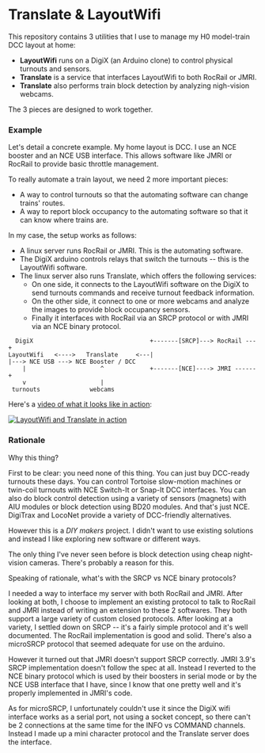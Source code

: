 # Translate & LayoutWifi #

This repository contains 3 utilities that I use to manage my H0 model-train DCC layout at home:

* **LayoutWifi** runs on a DigiX (an Arduino clone) to control physical turnouts and sensors.
* **Translate** is a service that interfaces LayoutWifi to both RocRail or JMRI. 
* **Translate** also performs train block detection by analyzing nigh-vision webcams.

The 3 pieces are designed to work together.


### Example ###

Let's detail a concrete example. My home layout is DCC. I use an NCE booster and an NCE USB interface.
This allows software like JMRI or RocRail to provide basic throttle management.

To really automate a train layout, we need 2 more important pieces:

* A way to control turnouts so that the automating software can change trains' routes.
* A way to report block occupancy to the automating software so that it can know where trains are.

In my case, the setup works as follows:

* A linux server runs RocRail or JMRI. This is the automating software.
* The DigiX arduino controls relays that switch the turnouts -- this is the LayoutWifi software.
* The linux server also runs Translate, which offers the following services:
    * On one side, it connects to the LayoutWifi software on the DigiX to send turnouts commands and receive turnout feedback information.
    * On the other side, it connect to one or more webcams and analyze the images to provide block occupancy sensors.
    * Finally it interfaces with RocRail via an SRCP protocol or with JMRI via an NCE binary protocol.

~~~~
  DigiX                                 +-------[SRCP]---> RocRail ---+
LayoutWifi   <---->   Translate     <---|                             |---> NCE USB ---> NCE Booster / DCC
    |                     ^             +-------[NCE]----> JMRI ------+
    v                     |
 turnouts              webcams
~~~~


Here's a [video of what it looks like in action](https://youtu.be/ycCJjT7WUgk):

[![LayoutWifi and Translate in action](http://img.youtube.com/vi/ycCJjT7WUgk/0.jpg)](https://youtu.be/ycCJjT7WUgk)


### Rationale ###

Why this thing?

First to be clear: you need none of this thing.
You can just buy DCC-ready turnouts these days. 
You can control Tortoise slow-motion machines or twin-coil turnouts with NCE Switch-It or Snap-It DCC interfaces.
You can also do block control detection using a variety of sensors (magnets) with AIU modules or block detection using BD20 modules. And that's just NCE. DigiTrax and LocoNet provide a variety of DCC-friendly alternatives.

However this is a *DIY makers* project. 
I didn't want to use existing solutions and instead I like exploring new software or different ways.

The only thing I've never seen before is block detection using cheap night-vision cameras. 
There's probably a reason for this.

Speaking of rationale, what's with the SRCP vs NCE binary protocols?

I needed a way to interface my server with both RocRail and JMRI.
After looking at both, I choose to implement an existing protocol to talk to RocRail and JMRI instead of writing an extension to these 2 softwares. They both support a large variety of custom closed protocols. After looking at a variety, I settled down on SRCP -- it's a fairly simple protocol and it's well documented. The RocRail implementation is good and solid. There's also a microSRCP protocol that seemed adequate for use on the arduino.

However it turned out that JMRI doesn't support SRCP correctly. JMRI 3.9's SRCP implementation doesn't follow the spec at all. Instead I reverted to the NCE binary protocol which is used by their boosters in serial mode or by the NCE USB interface that I have, since I know that one pretty well and it's properly implemented in JMRI's code.

As for microSRCP, I unfortunately couldn't use it since the DigiX wifi interface works as a serial port, not using a socket concept, so there can't be 2 connections at the same time for the INFO vs COMMAND channels. Instead I made up a mini character protocol and the Translate server does the interface.